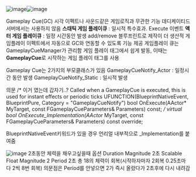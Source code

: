 ![image](https://github.com/m-mang2/unrealability/assets/135841268/ae73c784-456d-4b9a-a224-9fb067e44f96)![image](https://github.com/m-mang2/unrealability/assets/135841268/a906d8c5-f7ed-49b0-bb97-7d3c6f9f69ab)

Gameplay Cue(GC)
시각 이펙트나 사운드같은 게임로직과 무관한 기능
데디케이티드 서버에서는 사용하지 않음
**스태틱 게임 플레이큐** : 일시적 특수효과. Execute 이벤트
**액터 게임 플레이큐** : 일정 시간동안 발생 add/remove
블루프린트로 제작이 더 생산적
게임플레이 이펙트에서 자동으로 GC와 연동할 수 있도록 기능 제공
게임플레이 큐는 GameplayCueManager가 관리함
게임 플레이 태그에서 쉽게 발동, 이때는 **GameplayCue**로 시작하는 게임 플레이 태그를 사용

Gameplay Cue는 2가지의 부모클래스가 있음
GameplayCueNotify_Actor : 일정시간 동안 발생
GameplayCueNotify_Static : 일시적 발생

의문
	/*
		이거 였는데 갑자기..?
		Called when a GameplayCue is executed, this is used for instant effects or periodic ticks
		UFUNCTION(BlueprintNativeEvent, BlueprintPure, Category = "GameplayCueNotify")
		bool OnExecute(AActor* MyTarget, const FGameplayCueParameters& Parameters) const;
	*/
	virtual bool OnExecute_Implementation(AActor* MyTarget, const FGameplayCueParameters& Parameters) const override;

BlueprintNativeEvent키워드가 있을 경우 언리얼 내부적으로 _Implementation를 붙여줌


![image](https://github.com/m-mang2/unrealability/assets/135841268/17f31ded-353a-4b19-b634-d7b1626d4a8b)
2초동안 체력을 채우고싶을때 옵션
Duration Magnitude 2초
Scalable Float Magnitude 2
Period 2초
총 18의 체력이 회복(시작하자마자 2회복 0.25초마다 2씩 8번 회복)
의문점은 Period를 안넣으면 2가 즉시 올랐다가 2초후에 다시 내려감
